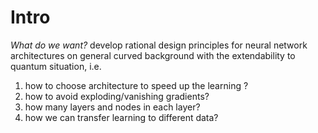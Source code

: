 # Intro

*What do we want?*
develop rational design principles for neural network architectures on general curved background with the extendability to quantum situation, i.e.
1. how to choose architecture to speed up the learning ?
2. how to avoid exploding/vanishing gradients?
3. how many layers and nodes in each layer?
4. how we can transfer learning to different data?
